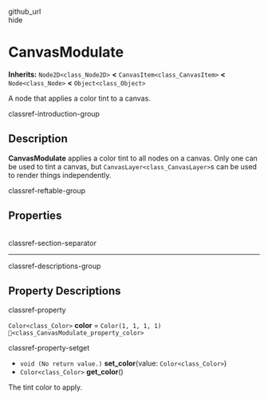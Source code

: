 github\_url  
hide

# CanvasModulate

**Inherits:** `Node2D<class_Node2D>` **&lt;**
`CanvasItem<class_CanvasItem>` **&lt;** `Node<class_Node>` **&lt;**
`Object<class_Object>`

A node that applies a color tint to a canvas.

classref-introduction-group

## Description

**CanvasModulate** applies a color tint to all nodes on a canvas. Only
one can be used to tint a canvas, but `CanvasLayer<class_CanvasLayer>`s
can be used to render things independently.

classref-reftable-group

## Properties

<table>
<tbody>
<tr>
</tr>
</tbody>
</table>

classref-section-separator

------------------------------------------------------------------------

classref-descriptions-group

## Property Descriptions

classref-property

`Color<class_Color>` **color** = `Color(1, 1, 1, 1)`
`🔗<class_CanvasModulate_property_color>`

classref-property-setget

-   `void (No return value.)` **set\_color**(value:
    `Color<class_Color>`)
-   `Color<class_Color>` **get\_color**()

The tint color to apply.
